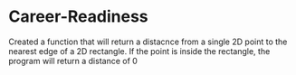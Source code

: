 # Career-Readiness
Created a function that will return a distacnce from a single 2D point to the nearest edge of a 2D rectangle. 
If the point is inside the rectangle, the program will  return a distance of 0
